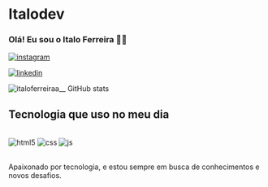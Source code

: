 # Italodev

### Olá! Eu sou o Italo Ferreira 🖐🏼

[![instagram](https://img.shields.io/badge/Instagram-E4405F?style=for-the-badge&logo=instagram&logoColor=white)](https://instagram.com/italloferreiraa__)

[![linkedin](https://img.shields.io/badge/LinkedIn-0077B5?style=for-the-badge&logo=linkedin&logoColor=white)](https://www.linkedin.com/in/itallo-ferreira-74a701278/)

![italoferreiraa__ GitHub stats](https://github-readme-stats.vercel.app/api?username=ITINHO0&show_icons=true&theme=dracula)

## Tecnologia que uso no meu dia

<div style="display: inline_block"><br/>
<img aling="center" alt="html5" src="https://img.shields.io/badge/HTML5-E34F26?style=for-the-badge&logo=html5&logoColor=white" />

<img aling="center" alt="css" src="https://img.shields.io/badge/CSS-239120?&style=for-the-badge&logo=css3&logoColor=white" />

<img aling="center" alt="js" src="https://img.shields.io/badge/JavaScript-323330?style=for-the-badge&logo=javascript&logoColor=F7DF1E" />
<div><br>

Apaixonado por tecnologia, e estou  sempre em busca de conhecimentos e novos desafios.

